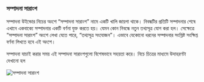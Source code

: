 ### সম্পাদনা  সারাংশ

সম্পাদনা উইন্ডোর নিচের অংশে “সম্পাদনা সারাংশ” নামে একটি খালি জায়গা থাকে। নিবন্ধটির প্রতিটি সম্পাদনার শেষে এখানে একবাক্যে সম্পাদনার একটি বর্ণনা যুক্ত করতে হয়। যেমন কোন নিবন্ধে নতুন তথ্যসূত্র যোগ করা হল। সেক্ষেত্রে “সম্পাদনা সারাংশ” অংশে লেখা যেতে পারে, “তথ্যসূত্র সংযোজন”। এভাবে যেকোনো ধরনের সম্পাদনার সংস্লিষ্ট সংক্ষিপ্ত বর্ণনা লিখতে হবে এই অংশে। 

সম্পাদনা যাচাই করার সময় এই সম্পাদনা সারাংশগুলো বিশেষভাবে সহয়তা করে। নিচে চিত্রের মাধ্যমে উদাহরণটা দেখানো হল 

![সম্পাদনা  সারাংশ](images/edit-summary-article-Dhaka "সম্পাদনা  সারাংশ") 

